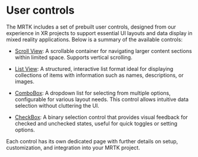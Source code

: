 # User controls

The MRTK includes a set of prebuilt user controls, designed from our experience in XR projects to support essential UI layouts and data display in mixed reality applications. Below is a summary of the available controls:

- [Scroll View](scrollview.md): A scrollable container for navigating larger content sections within limited space. Supports vertical scrolling.

- [List View](listview.md): A structured, interactive list format ideal for displaying collections of items with information such as names, descriptions, or images.

- [ComboBox](combobox.md): A dropdown list for selecting from multiple options, configurable for various layout needs. This control allows intuitive data selection without cluttering the UI.

- [CheckBox](checkbox.md): A binary selection control that provides visual feedback for checked and unchecked states, useful for quick toggles or setting options.

Each control has its own dedicated page with further details on setup, customization, and integration into your MRTK project.